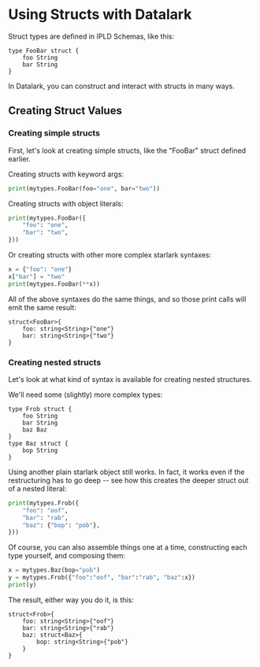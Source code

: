 Using Structs with Datalark
===========================

Struct types are defined in IPLD Schemas, like this:

[testmark]:# (hello-structs/schema)
```ipldsch
type FooBar struct {
	foo String
	bar String
}
```

In Datalark, you can construct and interact with structs in many ways.


Creating Struct Values
----------------------

### Creating simple structs

First, let's look at creating simple structs, like the "FooBar" struct defined earlier.

Creating structs with keyword args:

[testmark]:# (hello-structs/create/script.various/kwargs)
```python
print(mytypes.FooBar(foo="one", bar="two"))
```

Creating structs with object literals:

[testmark]:# (hello-structs/create/script.various/objliteral)
```python
print(mytypes.FooBar({
	"foo": "one",
	"bar": "two",
}))
```

Or creating structs with other more complex starlark syntaxes:

[testmark]:# (hello-structs/create/script.various/complex)
```python
x = {"foo": "one"}
x["bar"] = "two"
print(mytypes.FooBar(**x))
```

All of the above syntaxes do the same things,
and so those print calls will emit the same result:

[testmark]:# (hello-structs/create/output)
```text
struct<FooBar>{
	foo: string<String>{"one"}
	bar: string<String>{"two"}
}
```

### Creating nested structs

Let's look at what kind of syntax is available for creating nested structures.

We'll need some (slightly) more complex types:

[testmark]:# (nested-structs/schema)
```ipldsch
type Frob struct {
	foo String
	bar String
	baz Baz
}
type Baz struct {
	bop String
}
```

Using another plain starlark object still works.
In fact, it works even if the restructuring has to go deep --
see how this creates the deeper struct out of a nested literal:

[testmark]:# (nested-structs/create/script.various/objliteral)
```python
print(mytypes.Frob({
	"foo": "oof",
	"bar": "rab",
	"baz": {"bop": "pob"},
}))
```

Of course, you can also assemble things one at a time,
constructing each type yourself, and composing them:

[testmark]:# (nested-structs/create/script.various/steps)
```python
x = mytypes.Baz(bop="pob")
y = mytypes.Frob({"foo":"oof", "bar":"rab", "baz":x})
print(y)
```

The result, either way you do it, is this:

[testmark]:# (nested-structs/create/output)
```text
struct<Frob>{
	foo: string<String>{"oof"}
	bar: string<String>{"rab"}
	baz: struct<Baz>{
		bop: string<String>{"pob"}
	}
}
```
